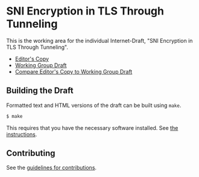 # SNI Encryption in TLS Through Tunneling

This is the working area for the individual Internet-Draft, "SNI Encryption in TLS Through Tunneling".

* [Editor's Copy](https://tlswg.github.io/sniencryption/#go.draft-ietf-tls-sni-encryption.html)
* [Working Group Draft](https://tools.ietf.org/html/draft-ietf-tls-sni-encryption)
* [Compare Editor's Copy to Working Group Draft](https://tlswg.github.io/sniencryption/#go.draft-ietf-tls-sni-encryption.diff)

## Building the Draft

Formatted text and HTML versions of the draft can be built using `make`.

```sh
$ make
```

This requires that you have the necessary software installed.  See
[the instructions](https://github.com/martinthomson/i-d-template/blob/master/doc/SETUP.md).


## Contributing

See the
[guidelines for contributions](https://github.com/huitema/sniencryption/blob/master/CONTRIBUTING.md).
